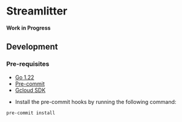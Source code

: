 # Streamlitter

**Work in Progress**

## Development

### Pre-requisites

- [Go 1.22](https://go.dev/doc/install)
- [Pre-commit](https://pre-commit.com/)
- [Gcloud SDK](https://cloud.google.com/sdk/docs/install)

* Install the pre-commit hooks by running the following command:

```bash
pre-commit install
```
